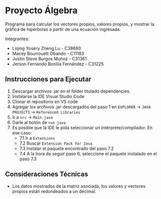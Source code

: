 # Proyecto Álgebra
Programa para calcular los vectores propios, valores propios, y mostrar la gráfica de hipérbolas a partir de una ecuación ingresada.

Integrantes:
- Liqing Yosery Zheng Lu - C38680
- Macey Bourrouett Obando - C11183
- Justin Steve Burgos Muñoz - C31361
- Jerson Fernando Bonilla Fernández - C31225

## Instrucciones para Ejecutar
1. Descargar archivos .jar en el folder titulado dependencies.
2. Instalarse la IDE Visual Studio Code
3. Clonar el repositorio en VS code
4. Agregar los archivos .jar descargados del paso 1 en `EXPLORER` -> `JAVA PROJECTS` -> `Referenced Libraries`
5. Ir a `src` -> `Main.java`
6. Darle al botón de `run java`
7. Es posible que la IDE le pida seleccionar un intérprete/compilador. En ese caso:
   - 7.1 Ir a `Extensions`
   - 7.2 Buscar `Extension Pack for Java`
   - 7.3 Instalar el paquete encontrado del paso 7.2
   - 7.4 A la hora de seguir paso 6, seleccione el paquete instalado en el paso 7.3

## Consideraciones Técnicas
- Los datos mostrados de la matriz asociada, los valores y vectores propios están redondeados a un decimal.
